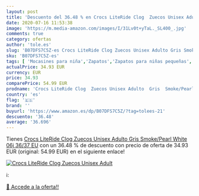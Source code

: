 ```yaml
---
layout: post
title: 'Descuento del 36.48 % en Crocs LiteRide Clog  Zuecos Unisex Adult'
date: 2020-07-16 11:53:38
image: 'https://m.media-amazon.com/images/I/31Lv0t+yTaL._SL400_.jpg'
comments: true
category: ofertas
author: 'tole.es'
slug: 'B07DFS7C5Z-es Crocs LiteRide Clog Zuecos Unisex Adulto Gris Smoke/Pearl...'
sku: 'B07DFS7C5Z-es'
tags: [ 'Mocasines para niña','Zapatos','Zapatos para niñas pequeñas','Zapatos y complementos','zuecos', ]
actualPrice: 34.93 EUR
currency: EUR
price: 34.93
comparePrice: 54.99 EUR
prodname: 'Crocs LiteRide Clog  Zuecos Unisex Adulto  Gris  Smoke/Pearl White 06j   36/37 EU'
country: 'es'
flag: '🇪🇸'
brand: ''
buyurl: 'https://www.amazon.es/dp/B07DFS7C5Z/?tag=tolees-21'
descuento: '36.48'
average: '36.696'
---
```


Tienes [Crocs LiteRide Clog  Zuecos Unisex Adulto  Gris  Smoke/Pearl White 06j   36/37 EU](https://www.amazon.es/dp/B07DFS7C5Z/?tag=tolees-21) con un 36.48 % de descuento con precio de oferta de 34.93 EUR (original: 54.99 EUR) en el siguiente enlace!

[![Crocs LiteRide Clog  Zuecos Unisex Adult](https://m.media-amazon.com/images/I/31Lv0t+yTaL._SL400_.jpg)](https://www.amazon.es/dp/B07DFS7C5Z/?tag=tolees-21)

ℹ️:


[🛒 Accede a la oferta!!](https://www.amazon.es/dp/B07DFS7C5Z/?tag=tolees-21)
